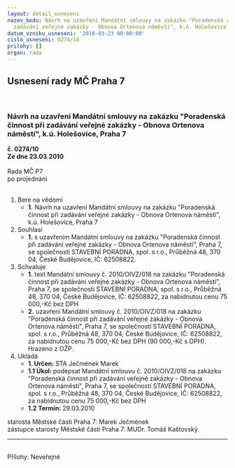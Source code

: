 ```yaml
---
layout: detail_usneseni
nazev_bodu: Návrh na uzavření Mandátní smlouvy na zakázku "Poradenská činnost při
  zadávání veřejné zakázky - Obnova Ortenova náměstí", k.ú. Holešovice, Praha 7
datum_vzniku_usneseni: '2010-03-23 00:00:00'
cislo_usneseni: 0274/10
prilohy: []
organ: rada
---
```

<div id="ucUsn_pList" class="usn">
	<span><h2>Usnesení rady MČ Praha 7 </h2>
<br></span><div class="standBody">
<span><h3>Návrh na uzavření Mandátní smlouvy na zakázku "Poradenská činnost při zadávání veřejné zakázky - Obnova Ortenova náměstí", k.ú. Holešovice, Praha 7</h3></span><div class="center">
		<strong>č. 0274/10</strong><br>
	</div>
<div class="center">
		<strong>Ze dne 23.03.2010</strong><br><br>
	</div>Rada MČ P7<br> po projednání<br><br><ol>
<li>Bere na vědomí<ul><li>
<strong>1.</strong> Návrh na uzavření Mandátní smlouvy na zakázku "Poradenská činnost při zadávání veřejné zakázky - Obnova Ortenova náměstí", k.ú. Holešovice, Praha 7</li></ul>
</li>
<li>Souhlasí<ul><li>
<strong>1.</strong> s uzavřením Mandátní smlouvy na zakázku "Poradenská činnost při zadávání veřejné zakázky - Obnova Ortenova náměstí", Praha 7, se společností STAVEBNÍ PORADNA, spol. s r.o., Průběžná 48, 370 04, České Budějovice, IČ: 62508822. </li></ul>
</li>
<li>Schvaluje<ul>
<li>
<strong>1.</strong> text Mandátní smlouvy č. 2010/OIVZ/018 na zakázku "Poradenská činnost při zadávání veřejné zakázky - Obnova Ortenova náměstí", Praha 7, se společností STAVEBNÍ PORADNA, spol. s r.o., Průběžná 48, 370 04, České Budějovice, IČ: 62508822, za nabídnutou cenu 75 000,-Kč bez DPH</li>
<li>
<strong>2.</strong> uzavření Mandátní smlouvy č. 2010/OIVZ/018 na zakázku "Poradenská činnost při zadávání veřejné zakázky - Obnova Ortenova náměstí", Praha 7, se společností STAVEBNÍ PORADNA, spol. s r.o., Průběžná 48, 370 04, České Budějovice, IČ: 62508822, za nabídnutou cenu 75 000,-Kč bez DPH (90 000,-Kč s DPH). Hrazeno z OŽP.</li>
</ul>
</li>
<li>Ukládá<ul>
<li>
<strong>1. Určen: </strong>STA Ječmének Marek</li>
<li>
<strong>1.1 Úkol: </strong>podepsat Mandátní smlouvu č. 2010/OIVZ/018 na zakázku "Poradenská činnost při zadávání veřejné zakázky - Obnova Ortenova náměstí", Praha 7, se společností STAVEBNÍ PORADNA, spol. s r.o., Průběžná 48, 370 04, České Budějovice, IČ: 62508822, za nabídnutou cenu 75 000,-Kč bez DPH</li>
<li>
<strong>1.2 Termín: </strong>29.03.2010</li>
</ul>
</li>
</ol>starosta Městské části Praha 7: Marek Ječmének<br>zástupce starosty Městské části Praha 7: MUDr. Tomáš Kaštovský <hr>
<br>Přílohy: Neveřejné</div>
</div>